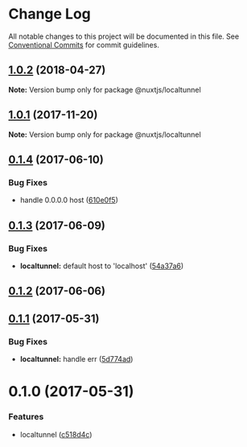 # Change Log

All notable changes to this project will be documented in this file.
See [Conventional Commits](https://conventionalcommits.org) for commit guidelines.

<a name="1.0.2"></a>
## [1.0.2](https://github.com/nuxt/modules/compare/@nuxtjs/localtunnel@1.0.1...@nuxtjs/localtunnel@1.0.2) (2018-04-27)




**Note:** Version bump only for package @nuxtjs/localtunnel

<a name="1.0.1"></a>
## [1.0.1](https://github.com/nuxt/modules/compare/@nuxtjs/localtunnel@1.0.0...@nuxtjs/localtunnel@1.0.1) (2017-11-20)




**Note:** Version bump only for package @nuxtjs/localtunnel

<a name="0.1.4"></a>
## [0.1.4](https://github.com/nuxt/modules/compare/@nuxtjs/localtunnel@0.1.3...@nuxtjs/localtunnel@0.1.4) (2017-06-10)


### Bug Fixes

* handle 0.0.0.0 host ([610e0f5](https://github.com/nuxt/modules/commit/610e0f5))




<a name="0.1.3"></a>
## [0.1.3](https://github.com/nuxt/modules/compare/@nuxtjs/localtunnel@0.1.2...@nuxtjs/localtunnel@0.1.3) (2017-06-09)


### Bug Fixes

* **localtunnel:** default host to 'localhost' ([54a37a6](https://github.com/nuxt/modules/commit/54a37a6))




<a name="0.1.2"></a>
## [0.1.2](https://github.com/nuxt/modules/compare/@nuxtjs/localtunnel@0.1.1...@nuxtjs/localtunnel@0.1.2) (2017-06-06)




<a name="0.1.1"></a>
## [0.1.1](https://github.com/nuxt/modules/compare/@nuxtjs/localtunnel@0.1.0...@nuxtjs/localtunnel@0.1.1) (2017-05-31)


### Bug Fixes

* **localtunnel:** handle err ([5d774ad](https://github.com/nuxt/modules/commit/5d774ad))




<a name="0.1.0"></a>
# 0.1.0 (2017-05-31)


### Features

* localtunnel ([c518d4c](https://github.com/nuxt/modules/commit/c518d4c))
